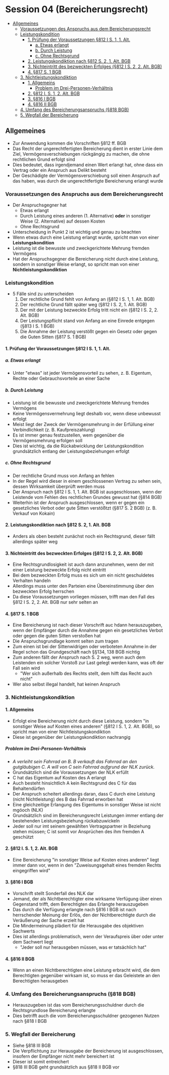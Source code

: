 # Session 04 (Bereicherungsrecht)

<!-- toc orderedList:0 depthFrom:2 depthTo:6 -->

* [Allgemeines](#allgemeines)
  * [Voraussetzungen des Anspruchs aus dem Bereicherungsrecht](#voraussetzungen-des-anspruchs-aus-dem-bereicherungsrecht)
  * [Leistungskondition](#leistungskondition)
    * [1. Prüfung der Voraussetzungen §812 I S. 1, 1. Alt.](#1-prüfung-der-voraussetzungen-812-i-s-1-1-alt)
      * [a. Etwas erlangt](#a-etwas-erlangt)
      * [b. Durch Leistung](#b-durch-leistung)
      * [c. Ohne Rechtsgrund](#c-ohne-rechtsgrund)
    * [2. Leistungskondiktion nach §812 S. 2, 1. Alt. BGB](#2-leistungskondiktion-nach-812-s-2-1-alt-bgb)
    * [3. Nichteintritt des bezweckten Erfolges (§812 I S. 2, 2. Alt. BGB)](#3-nichteintritt-des-bezweckten-erfolges-812-i-s-2-2-alt-bgb)
    * [4. §817 S. 1 BGB](#4-817-s-1-bgb)
  * [3. Nichtleistungskondiktion](#3-nichtleistungskondiktion)
    * [1. Allgemeins](#1-allgemeins)
      * [Problem im Drei-Personen-Verhältnis](#problem-im-drei-personen-verhältnis)
    * [2. §812 I. S. 1, 2. Alt. BGB](#2-812-i-s-1-2-alt-bgb)
    * [3. §816 I BGB](#3-816-i-bgb)
    * [4. §816 II BGB](#4-816-ii-bgb)
  * [4. Umfang des Bereicherungsanspruchs (§818 BGB)](#4-umfang-des-bereicherungsanspruchs-818-bgb)
  * [5. Wegfall der Bereicherung](#5-wegfall-der-bereicherung)

<!-- tocstop -->

## Allgemeines
* Zur Anwendung kommen die Vorschriften §812 ff. BGB
* Das Recht der ungerechtfertigten Bereicherung dient in erster Linie dem Ziel, Vermögensverschiebungen rückgängig zu machen, die ohne rechtlichen Grund erfolgt sind
* Dies bedeutet, dass irgendjemand einen Wert erlangt hat, ohne dass ein Vertrag oder ein Anspruch aus Delikt besteht
* Der Geschädigte der Vermögensverschiebung soll einen Anspruch auf das haben, was durch die ungerechtfertigte Bereicherung erlangt wurde

### Voraussetzungen des Anspruchs aus dem Bereicherungsrecht
* Der Anspruchsgegner hat
  * Etwas erlangt
  * Durch Leistung eines anderen (1. Alternative) **oder** in sonstiger Weise (2. Alternative) auf dessen Kosten
  * Ohne Rechtsgrund
* Unterscheidung in Punkt 2 ist wichtig und genau zu beachten
* Wenn etwas durch eine Leistung erlangt wurde, spricht man von einer **Leistungskondition**
* Leistung ist die bewusste und zweckgerichtete Mehrung fremden Vermögens
* Hat der Anspruchsgegner die Bereicherung
nicht durch eine Leistung, sondern in sonstiger Weise erlangt, so spricht man von einer **Nichtleistungskondiktion**

### Leistungskondition
* 5 Fälle sind zu unterscheiden
  1. Der rechtliche Grund fehlt von Anfang an (§812 I S. 1, 1. Alt. BGB)
  2. Der rechtliche Grund fällt später weg (§812 I S. 2, 1. Alt. BGB)
  3. Der mit der Leistung bezweckte Erfolg tritt nicht ein (§812 I S. 2, 2. Alt. BGB)
  4. Der Leistungspflicht stand von Anfang an eine Einrede entgegen (§813 I S. 1 BGB)
  5. Die Annahme der Leistung verstößt gegen ein Gesetz oder gegen die Guten Sitten (§817 S. 1 BGB)

#### 1. Prüfung der Voraussetzungen §812 I S. 1, 1. Alt.
##### a. Etwas erlangt
* Unter "etwas" ist jeder Vermögensvorteil zu sehen, z. B. Eigentum, Rechte oder Gebrauchsvorteile an einer Sache

##### b. Durch Leistung
* Leistung ist die bewusste und zweckgerichtete Mehrung fremdes Vermögens
* Keine Vermögensvermehrung liegt deshalb vor, wenn diese unbewusst erfolgt
* Meist liegt der Zweck der Vermögensmehrung in der Erfüllung einer Verbindlichkeit (z. B. Kaufpreiszahlung)
* Es ist immer genau festzustellen, wem gegenüber die Vermögensmehrung erfolgen soll
* Dies ist wichtig, da die Rückabwicklung der Leistungskondition grundsätzlich entlang der Leistungsbeziehungen erfolgt

##### c. Ohne Rechtsgrund
* Der rechtliche Grund muss von Anfang an fehlen
* In der Regel wird dieser in einem geschlossenen Vertrag zu sehen sein, dessen Wirksamkeit überprüft werden muss
* Der Anspruch nach §812 I S. 1, 1. Alt. BGB ist ausgeschlossen, wenn der Leistende vom Fehlen des rechtlichen Grundes gewusst hat (§814 BGB)
* Weiterhin ist der Anspruch ausgeschlossen, wenn er gegen ein gesetzliches Verbot oder gute Sitten verstößtzt (§817 S. 2 BGB) (z. B. Verkauf von Kokain)

#### 2. Leistungskondiktion nach §812 S. 2, 1. Alt. BGB
* Anders als oben besteht zunächst noch ein Rechtsgrund, dieser fällt allerdings später weg

#### 3. Nichteintritt des bezweckten Erfolges (§812 I S. 2, 2. Alt. BGB)
* Eine Rechtsgrundlosigkeit ist auch dann anzunehmen, wenn der mit einer Leistung bezweckte Erfolg nicht eintritt
* Bei dem bezweckten Erfolg muss es sich um ein nicht geschuldetes Verhalten handeln
* Allerdings muss unter den Parteien eine Übereinstimmung über den bezweckten Erfolg herrschen
* Da diese Voraussetzungen vorliegen müssen, trifft man den Fall des §812 I S. 2, 2. Alt. BGB nur sehr selten an

#### 4. §817 S. 1 BGB
* Eine Bereicherung ist nach dieser Vorschrift auc hdann herauszugeben, wenn der Empfänger durch die Annahme gegen ein gesetzliches Verbot oder gegen die guten Sitten verstoßen hat
* Die Anspruchsgrundlage kommt selten zum tragen
* Zum einen ist bei der Sittenwidrigen oder verboteten Annahme in der Regel schon das Grundgeschäft nach §§134, 138 BGB nichtig
* Zum anderen fällt der Anspruch nach S. 2 weg, wenn auch dem Leistenden ein solcher Vorstoß zur Last gelegt werden kann, was oft der Fall sein wird
  * "Wer sich außerhalb des Rechts stellt, dem hilft das Recht auch nicht"
* Wer also selbst illegal handelt, hat keinen Anspruch

### 3. Nichtleistungskondiktion
#### 1. Allgemeins
* Erfolgt eine Bereicherung nicht durch diese Leistung, sondern "in sonstiger Weise auf Kosten eines anderen" (§812 I S. 1, 2. Alt. BGB), so spricht man von einer Nichtleistungskondiktion
* Diese ist gegenüber der Leistungskondiktion nachrangig

##### Problem im Drei-Personen-Verhältnis
* *A verleiht sein Fahrrad an B. B verkauft das Fahrrad an den gutgläubigen C. A will von C sein Fahrrad aufgrund der NLK zurück.*
* Grundsätzlich sind die Voraussetzungen der NLK erfüllt
* C hat das Eigentum auf Kosten des A erlangt
* Auch besteht hinsichtlich A kein Rechtsgrund des C für das Behaltendürfen
* Der Anspruch scheitert allerdings daran, dass C durch eine Leistung (nicht Nichtleistung) des B das Fahrrad erworben hat
* Eine gleichzeitige Erlangung des Eigentums in sonstiger Weise ist nicht mgöoch (NLK)
* Grundsätzlich sind im Bereicherungsrecht Leistungen immer entlang der bestehenden Leistungsbeziehung rückabzuwickeln
* Jeder soll nur imt seinem gewählten Vertragspartner in Beziehung stehen müssen; C ist somit vor Ansprüchen des ihm fremden A geschützt

#### 2. §812 I. S. 1, 2. Alt. BGB
* Eine Bereicherung "in sonstiger Weise auf Kosten eines anderen" liegt immer dann vor, wenn in den "Zuweisungsgehalt eines fremden Rechts eingegriffen wird"

#### 3. §816 I BGB
* Vorschrift stellt Sonderfall des NLK dar
* Jemand, der als Nichtberechtigter eine wirksame Verfügung über einen Gegenstand trifft, dem Berechtigten das Erlangte herauszugeben
* Das durch die Verfügung erlangte nach §816 I BGB ist nach herrschender Meinung der Erlös, den der Nichtberechtigte durch die Veräußerung der Sache erzielt hat
* Die Mindermeinung plädiert für die Herausgabe des objektiven Sachwerts
* Dies ist allerdings problematisch, wenn der Veraufspreis über oder unter dem Sachwert liegt
  * "Jeder soll nur herausgeben müssen, was er tatsächlich hat"

#### 4. §816 II BGB
* Wenn an einen Nichtberechtigten eine Leistung erbracht wird, die dem Berechtigten gegenüber wirksam ist, so muss er das Geleistete an den Berechtigten herausgeben

### 4. Umfang des Bereicherungsanspruchs (§818 BGB)
* Herauszugeben ist das vom Bereicherungsschuldner durch die Rechtsgrundlose Bereicherung erlangte
* Dies betrifft auch die vom Bereicherungsschuldner gezogenen Nutzen nach §818 I BGB

### 5. Wegfall der Bereicherung
* Siehe §818 III BGB
* Die Verpflichtung zur Herausgabe der Bereicherung ist ausgeschlossen, insofern der Empfänger nicht mehr bereichert ist
* Dieser ist somit entreichert
* §818 III BGB geht grundsätzlich aus §818 II BGB vor
